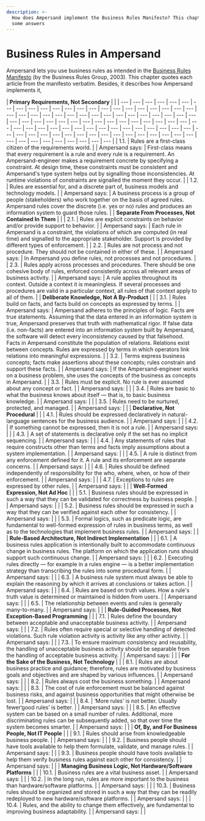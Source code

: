 ```yaml
---
description: >-
  How does Ampersand implement the Business Rules Manifesto? This chapter has
  some answers
---
```


# Business Rules in Ampersand

Ampersand lets you use business rules as intended in the [Business Rules Manifesto](http://www.businessrulesgroup.org/brmanifesto/BRManifesto.pdf) \(by the Business Rules Group, 2003\). This chapter quotes each article from the manifesto verbatim. Besides, it describes how Ampersand implements it, 

| **Primary Requirements, Not Secondary** |  |
| --- | --- | --- | --- | --- | --- | --- | --- | --- | --- | --- | --- | --- | --- | --- | --- | --- | --- | --- | --- | --- | --- | --- | --- | --- | --- | --- | --- | --- | --- | --- | --- | --- | --- | --- | --- | --- | --- | --- | --- | --- | --- | --- | --- | --- | --- | --- | --- | --- | --- | --- | --- | --- | --- | --- | --- | --- | --- | --- | --- | --- | --- | --- | --- | --- | --- | --- | --- | --- | --- | --- | --- | --- | --- | --- | --- | --- | --- | --- | --- | --- | --- | --- | --- | --- | --- | --- | --- | --- | --- | --- | --- | --- | --- |
| 1.1.   | Rules are a first-class citizen of the requirements world. |
| Ampersand says: | First-class means that every requirement is a rule and every rule is a requirement. An Ampersand-engineer makes a requirement concrete by specifying a constraint. At design time, these constraints must be consistent and Ampersand's type system helps out by signalling those inconsistencies. At runtime violations of constraints are signalled the moment they occur.  |
| 1.2.   | Rules are essential for, and a discrete part of, business models and technology models. |
| Ampersand says: | A business process is a group of people \(stakeholders\) who work together on the basis of agreed rules. Ampersand rules cover the discrete \(i.e. yes or no\) rules and produces an information system to guard those rules. |
| **Separate From Processes, Not Contained In Them** |  |
| 2.1.   | Rules are explicit constraints on behavior and/or provide support to behavior. |
| Ampersand says: | Each rule in Ampersand is a constraint, the violations of which are computed \(in real time\) and signalled to the appropriate stakeholder. Support is provided by different types of enforcement. |
| 2.2.   | Rules are not process and not procedure.  They should not be contained in either of these. |
| Ampersand says: | In Ampersand you define rules, not processes and not procedures. |
| 2.3.   | Rules apply across processes and procedures.  There should be one cohesive body of rules, enforced consistently across all relevant areas of business activity. |
| Ampersand says: | A rule applies throughout its context. Outside a context it is meaningless. If several processes and procedures are valid in a particular context, all rules of that context apply to all of them. |
| **Deliberate Knowledge, Not A By-Product** |  |
| 3.1.   | Rules build on facts, and facts build on concepts as expressed by terms. |
| Ampersand says: | Ampersand adheres to the principles of logic. Facts are true statements. Assuming that the data entered in an information system is true, Ampersand preserves that truth with mathematical rigor. If false data \(i.e. non-facts\) are entered into an information system built by Ampersand, the software will detect every inconsistency caused by that falsehood. Facts in Ampersand constitute the population of relations. Relations exist between concepts. Rules are expressed by terms in which operators link relations into meaningful expressions. |
| 3.2.   | Terms express business concepts; facts make assertions about these concepts; rules constrain and support these facts. |
| Ampersand says: | If the Ampersand-engineer works on a business problem, she uses the concepts of the business as concepts in Ampersand.  |
| 3.3.   | Rules must be explicit.  No rule is ever assumed about any concept or fact. |
| Ampersand says: |  |
| 3.4.   | Rules are basic to what the business knows about itself — that is, to basic business knowledge. |
| Ampersand says: |  |
| 3.5.   | Rules need to be nurtured, protected, and managed. |
| Ampersand says: |  |
| **Declarative, Not Procedural** |  |
| 4.1.   | Rules should be expressed declaratively in natural-language sentences for the business audience. |
| Ampersand says: |  |
| 4.2.   | If something cannot be expressed, then it is not a rule. |
| Ampersand says: |  |
| 4.3.   | A set of statements is declarative only if the set has no implicit sequencing. |
| Ampersand says: |  |
| 4.4.   | Any statements of rules that require constructs other than terms and facts imply assumptions about a system implementation. |
| Ampersand says: |  |
| 4.5.   | A rule is distinct from any enforcement defined for it.  A rule and its enforcement are separate concerns. |
| Ampersand says: |  |
| 4.6.   | Rules should be defined independently of responsibility for the who, where, when, or how of their enforcement. |
| Ampersand says: |  |
| 4.7.   | Exceptions to rules are expressed by other rules. |
| Ampersand says: |  |
| **Well-Formed Expression, Not Ad Hoc** |  |
| 5.1.   | Business rules should be expressed in such a way that they can be validated for correctness by business people. |
| Ampersand says: |  |
| 5.2.   | Business rules should be expressed in such a way that they can be verified against each other for consistency. |
| Ampersand says: |  |
| 5.3.   | Formal logics, such as predicate logic, are fundamental to well-formed expression of rules in business terms, as well as to the technologies that implement business rules. |
| Ampersand says: |  |
| **Rule-Based Architecture, Not Indirect Implementation** |  |
| 6.1.   | A business rules application is intentionally built to accommodate continuous change in business rules.  The platform on which the application runs should support such continuous change. |
| Ampersand says: |  |
| 6.2.   | Executing rules directly — for example in a rules engine — is a better implementation strategy than transcribing the rules into some procedural form. |
| Ampersand says: |  |
| 6.3.   | A business rule system must always be able to explain the reasoning by which it arrives at conclusions or takes action. |
| Ampersand says: |  |
| 6.4.   | Rules are based on truth values.  How a rule's truth value is determined or maintained is hidden from users. |
| Ampersand says: |  |
| 6.5.   | The relationship between events and rules is generally many-to-many. |
| Ampersand says: |  |
| **Rule-Guided Processes, Not Exception-Based Programming** |  |
| 7.1.   | Rules define the boundary between acceptable and unacceptable business activity. |
| Ampersand says: |  |
| 7.2.   | Rules often require special or selective handling of detected violations.  Such rule violation activity is activity like any other activity. |
| Ampersand says: |  |
| 7.3.   | To ensure maximum consistency and reusability, the handling of unacceptable business activity should be separable from the handling of acceptable business activity. |
| Ampersand says: |  |
| **For the Sake of the Business, Not Technology** |  |
| 8.1.   | Rules are about business practice and guidance; therefore, rules are motivated by business goals and objectives and are shaped by various influences. |
| Ampersand says: |  |
| 8.2.   | Rules always cost the business something. |
| Ampersand says: |  |
| 8.3.   | The cost of rule enforcement must be balanced against business risks, and against business opportunities that might otherwise be lost. |
| Ampersand says: |  |
| 8.4.   | ‘More rules’ is not better.  Usually fewer‘good rules’ is better. |
| Ampersand says: |  |
| 8.5.   | An effective system can be based on a small number of rules.  Additional, more discriminating rules can be subsequently added, so that over time the system becomes smarter. |
| Ampersand says: |  |
| **Of, By, and For Business People, Not IT People** |  |
| 9.1.   | Rules should arise from knowledgeable business people. |
| Ampersand says: |  |
| 9.2.   | Business people should have tools available to help them formulate, validate, and manage rules. |
| Ampersand says: |  |
| 9.3.   | Business people should have tools available to help them verify business rules against each other for consistency. |
| Ampersand says: |  |
| **Managing Business Logic, Not Hardware/Software Platforms** |  |
| 10.1.   | Business rules are a vital business asset. |
| Ampersand says: |  |
| 10.2.   | In the long run, rules are more important to the business than hardware/software platforms. |
| Ampersand says: |  |
| 10.3.   | Business rules should be organized and stored in such a way that they can be readily redeployed to new hardware/software platforms. |
| Ampersand says: |  |
| 10.4.   | Rules, and the ability to change them effectively, are fundamental to improving business adaptability. |
| Ampersand says: |  |

